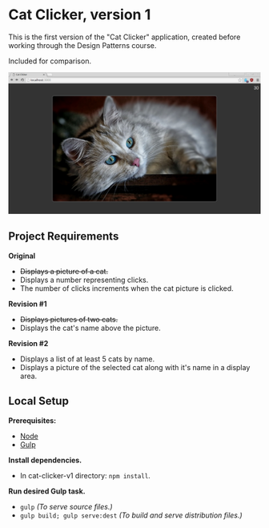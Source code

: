 # Cat Clicker, version 1

This is the first version of the "Cat Clicker" application, created before working through the Design Patterns course.

Included for comparison.

![Preview](docs/preview.png "A preview screenshot.")

## Project Requirements

**Original**
- ~~Displays a picture of a cat.~~
- Displays a number representing clicks.
- The number of clicks increments when the cat picture is clicked.

**Revision #1**
- ~~Displays pictures of two cats.~~
- Displays the cat's name above the picture.

**Revision #2**
- Displays a list of at least 5 cats by name.
- Displays a picture of the selected cat along with it's name in a display area.

## Local Setup

**Prerequisites:**
- [Node](https://nodejs.org/en/)
- [Gulp](http://gulpjs.com/)

**Install dependencies.**
- In cat-clicker-v1 directory: `npm install`.

**Run desired Gulp task.**
- `gulp` *(To serve source files.)*
- `gulp build; gulp serve:dest` *(To build and serve distribution files.)*
